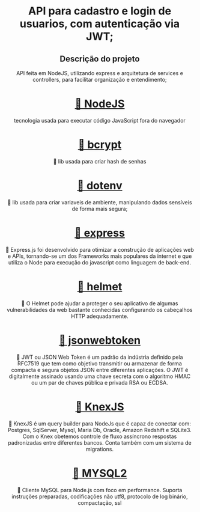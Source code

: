 <h1 align="center">
    API para cadastro e login de usuarios, com autenticação via JWT;
</h1>

<h2 align="center">
    Descrição do projeto
</h2>
<p align="center">API feita em NodeJS, utilizando express e arquitetura de services e controllers, para facilitar organização e entendimento;</p>

<h1 align="center">
    <a href="https://nodejs.org/en/">🔗 NodeJS</a>
</h1>
<p align="center">tecnologia usada para executar código JavaScript fora do navegador</p>

<h1 align="center">
    <a href="https://nodejs.org/en/">🔗 bcrypt</a>
</h1>
<p align="center">🚀 lib usada para criar hash de senhas</p>

<h1 align="center">
    <a href="https://www.npmjs.com/package/dotenv">🔗 dotenv</a>
</h1>
<p align="center">🚀 lib usada para criar variaveis de ambiente, manipulando dados sensíveis de forma mais segura;</p>

<h1 align="center">
    <a href="https://expressjs.com/pt-br/">🔗 express</a>
</h1>
<p align="center">🚀 Express.js foi desenvolvido para otimizar a construção de aplicações web e APIs, tornando-se um dos Frameworks mais populares da internet e que utiliza o Node para execução do javascript como linguagem de back-end.</p>

<h1 align="center">
    <a href="https://www.npmjs.com/package/helmet">🔗 helmet</a>
</h1>
<p align="center">🚀 O Helmet pode ajudar a proteger o seu aplicativo de algumas vulnerabilidades da web bastante conhecidas configurando os cabeçalhos HTTP adequadamente.</p>

<h1 align="center">
    <a href="https://jwt.io/">🔗 jsonwebtoken</a>
</h1>
<p align="center">🚀 JWT ou JSON Web Token é um padrão da indústria definido pela RFC7519 que tem como objetivo transmitir ou armazenar de forma compacta e segura objetos JSON entre diferentes aplicações. O JWT é digitalmente assinado usando uma chave secreta com o algoritmo HMAC ou um par de chaves pública e privada RSA ou ECDSA.</p>

<h1 align="center">
    <a href="https://jwt.io/">🔗 KnexJS</a>
</h1>
<p align="center">🚀 KnexJS é um query builder para NodeJs que é capaz de conectar com: Postgres, SqlServer, Mysql, Maria Db, Oracle, Amazon Redshift e SQLite3. Com o Knex obetemos controle de fluxo assíncrono respostas padronizadas entre diferentes bancos. Conta também com um sistema de migrations.</p>

<h1 align="center">
    <a href="https://jwt.io/">🔗 MYSQL2</a>
</h1>
<p align="center">🚀 Cliente MySQL para Node.js com foco em performance. Suporta instruções preparadas, codificações não utf8, protocolo de log binário, compactação, ssl</p>



